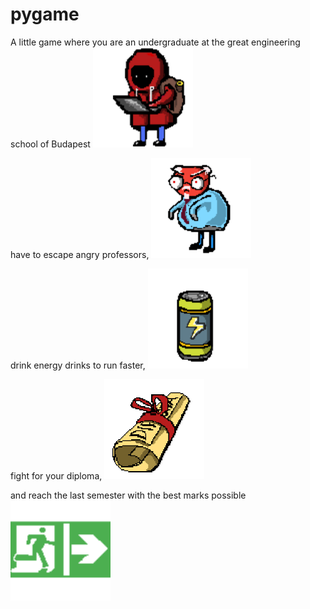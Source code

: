 # pygame

A little game where you are an undergraduate at the great engineering school of Budapest
<img src="./python_knowledge_refresh/undergraduate_left.png" width="160">


have to escape angry professors, 
<img src="./python_knowledge_refresh/prof.png" width="160">

drink energy drinks to run faster,
<img src="./python_knowledge_refresh/drink.png" width="160">

fight for your diploma,
<img src="./python_knowledge_refresh/diploma.png" width="160">

and reach the last semester with the best marks possible
<img src="./python_knowledge_refresh/exit.png" width="160">
